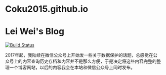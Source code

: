 # Coku2015.github.io

# Lei Wei's Blog

[![Build Status](https://github.com/Coku2015/Coku2015.github.io/workflows/Build%20&%20Deploy/badge.svg)](https://github.com/Coku2015/Coku2015.github.io/actions) 

2017年起，我陆续在微信公众号上开始发一些关于数据保护的话题，总感觉在公众号上的内容查询历史存档和内容并不是那么方便，于是决定将这些内容完整的整理一个博客网站，以后的内容我会在本站和微信公众号上同时发布。

